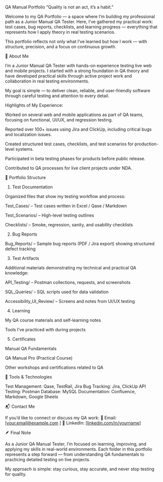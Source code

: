 QA Manual Portfolio
“Quality is not an act, it’s a habit.”

Welcome to my QA Portfolio — a space where I’m building my professional path as a Junior Manual QA Tester.
Here, I’ve gathered my practical work: test cases, bug reports, checklists, and learning progress — everything that represents how I apply theory in real testing scenarios.

This portfolio reflects not only what I’ve learned but how I work — with structure, precision, and a focus on continuous growth.

🧩 About Me

I’m a Junior Manual QA Tester with hands-on experience testing live web and mobile projects.
I started with a strong foundation in QA theory and have developed practical skills through active project work and collaboration in real testing environments.

My goal is simple — to deliver clean, reliable, and user-friendly software through careful testing and attention to every detail.

Highlights of My Experience:

Worked on several web and mobile applications as part of QA teams, focusing on functional, UI/UX, and regression testing.

Reported over 100+ issues using Jira and ClickUp, including critical bugs and localization issues.

Created structured test cases, checklists, and test scenarios for production-level systems.

Participated in beta testing phases for products before public release.

Contributed to QA processes for live client projects under NDA.

📂 Portfolio Structure
1. Test Documentation

Organized files that show my testing workflow and process:

Test_Cases/ – Test cases written in Excel / Qase / Markdown

Test_Scenarios/ – High-level testing outlines

Checklists/ – Smoke, regression, sanity, and usability checklists

2. Bug Reports

Bug_Reports/ – Sample bug reports (PDF / Jira export) showing structured defect tracking

3. Test Artifacts

Additional materials demonstrating my technical and practical QA knowledge:

API_Testing/ – Postman collections, requests, and screenshots

SQL_Queries/ – SQL scripts used for data validation

Accessibility_UI_Review/ – Screens and notes from UI/UX testing

4. Learning

My QA course materials and self-learning notes

Tools I’ve practiced with during projects

5. Certificates

Manual QA Fundamentals

QA Manual Pro (Practical Course)

Other workshops and certifications related to QA

🧰 Tools & Technologies

Test Management: Qase, TestRail, Jira
Bug Tracking: Jira, ClickUp
API Testing: Postman
Database: MySQL
Documentation: Confluence, Markdown, Google Sheets

📬 Contact Me

If you’d like to connect or discuss my QA work:
📧 Email: [your.email@example.com
]
💼 LinkedIn: [[linkedin.com/in/yourname]](https://www.linkedin.com/in/gvantsachakvetadze/)


🪶 Final Note

As a Junior QA Manual Tester, I’m focused on learning, improving, and applying my skills in real-world environments.
Each folder in this portfolio represents a step forward — from understanding QA fundamentals to practicing detailed testing on live projects.

My approach is simple: stay curious, stay accurate, and never stop testing for quality.
